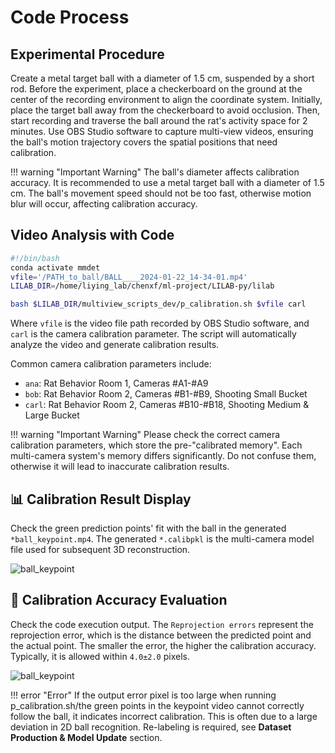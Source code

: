 # Code Process

## Experimental Procedure
Create a metal target ball with a diameter of 1.5 cm, suspended by a short rod. Before the experiment, place a checkerboard on the ground at the center of the recording environment to align the coordinate system. Initially, place the target ball away from the checkerboard to avoid occlusion. Then, start recording and traverse the ball around the rat's activity space for 2 minutes. Use OBS Studio software to capture multi-view videos, ensuring the ball's motion trajectory covers the spatial positions that need calibration.

!!! warning "Important Warning"
    The ball's diameter affects calibration accuracy. It is recommended to use a metal target ball with a diameter of 1.5 cm. The ball's movement speed should not be too fast, otherwise motion blur will occur, affecting calibration accuracy.
    

## Video Analysis with Code
```bash
#!/bin/bash
conda activate mmdet
vfile='/PATH_to_ball/BALL____2024-01-22_14-34-01.mp4'
LILAB_DIR=/home/liying_lab/chenxf/ml-project/LILAB-py/lilab

bash $LILAB_DIR/multiview_scripts_dev/p_calibration.sh $vfile carl
```

Where `vfile` is the video file path recorded by OBS Studio software, and `carl` is the camera calibration parameter. The script will automatically analyze the video and generate calibration results.

Common camera calibration parameters include:
- `ana`: Rat Behavior Room 1, Cameras #A1-#A9
- `bob`: Rat Behavior Room 2, Cameras #B1-#B9, Shooting Small Bucket
- `carl`: Rat Behavior Room 2, Cameras #B10-#B18, Shooting Medium & Large Bucket

!!! warning "Important Warning"
    Please check the correct camera calibration parameters, which store the pre-"calibrated memory". Each multi-camera system's memory differs significantly. Do not confuse them, otherwise it will lead to inaccurate calibration results.

## 📊 Calibration Result Display
Check the green prediction points' fit with the ball in the generated `*ball_keypoint.mp4`. The generated `*.calibpkl` is the multi-camera model file used for subsequent 3D reconstruction.

![ball_keypoint](../../../assets/images/ball_calibrated.jpg)

## 📐 Calibration Accuracy Evaluation
Check the code execution output. The `Reprojection errors` represent the reprojection error, which is the distance between the predicted point and the actual point. The smaller the error, the higher the calibration accuracy. Typically, it is allowed within `4.0±2.0` pixels.

![ball_keypoint](../../../assets/images/ball_calibrated_precision.jpg)

!!! error "Error"
    If the output error pixel is too large when running p_calibration.sh/the green points in the keypoint video cannot correctly follow the ball, it indicates incorrect calibration. This is often due to a large deviation in 2D ball recognition. Re-labeling is required, see **Dataset Production & Model Update** section.
